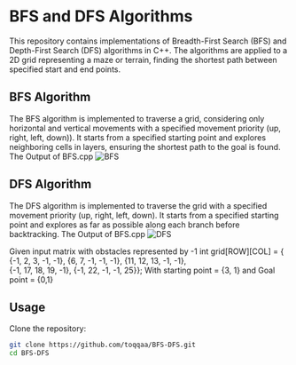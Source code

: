 # BFS and DFS Algorithms

This repository contains implementations of Breadth-First Search (BFS) and Depth-First Search (DFS) algorithms in C++.
The algorithms are applied to a 2D grid representing a maze or terrain, finding the shortest path between specified start and end points.
## BFS Algorithm

The BFS algorithm is implemented to traverse a grid, considering only horizontal and vertical movements with a specified movement priority (up, right, left, down)).
It starts from a specified starting point and explores neighboring cells in layers, ensuring the shortest path to the goal is found.
The Output of BFS.cpp
![BFS ](BFS.png)

## DFS Algorithm

The DFS algorithm is implemented to traverse the grid with a specified movement priority (up, right, left, down). It starts from a specified starting point and explores as far as possible along each branch before backtracking.
The Output of BFS.cpp
![DFS ](DFS.png)

Given input matrix with obstacles represented by -1
int grid[ROW][COL] = {
        {-1, 2, 3, -1, -1},
        {6, 7, -1, -1, -1},
        {11, 12, 13, -1, -1},   
        {-1, 17, 18, 19, -1},
        {-1, 22, -1, -1, 25}};
With starting point = {3, 1} and Goal point = {0,1}

## Usage

Clone the repository:

   ```bash
   git clone https://github.com/toqqaa/BFS-DFS.git
   cd BFS-DFS




